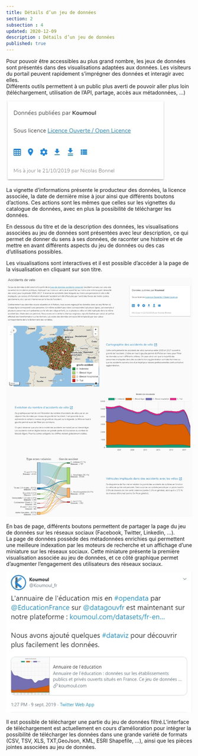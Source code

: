 ```yaml
---
title: Détails d’un jeu de données
section: 2
subsection : 4
updated: 2020-12-09
description : Détails d’un jeu de données
published: true
---
```

Pour pouvoir être accessibles au plus grand nombre, les jeux de données sont présentés dans des visualisations adaptées aux données. Les visiteurs du portail peuvent rapidement s’imprégner des données et interagir avec elles.  
Différents outils permettent à un public plus averti de pouvoir aller plus loin (téléchargement, utilisation de l’API, partage, accès aux métadonnées, ...)


<img src="../../static/images/functional-presentation/detail-1.jpg" alt="Catalogue de données"></img>

La vignette d’informations présente le producteur des données, la licence associée, la date de dernière mise à jour ainsi que différents boutons d’actions. Ces actions sont les mêmes que celles sur les vignettes du catalogue de données, avec en plus la possibilité de télécharger les données.

En dessous du titre et de la description des données, les visualisations associées au jeu de données sont présentées avec leur description, ce qui permet de donner du sens à ses données, de raconter une histoire et de mettre en avant différents aspects du jeu de données ou des cas d’utilisations possibles.

Les visualisations sont interactives et il est possible d’accéder à la page de la visualisation en cliquant sur son titre.

<img src="../../static/images/functional-presentation/detail-2.jpg" alt="Catalogue de données"></img>

En bas de page, différents boutons permettent de partager la page du jeu de données sur les réseaux sociaux (Facebook, Twitter, Linkedin, …).  
La page de données possède des métadonnées enrichies qui permettent une meilleure indexation par les moteurs de recherche et un affichage d’une miniature sur les réseaux sociaux. Cette miniature présente la première visualisation associée au jeu de données, et ce côté graphique permet d’augmenter l’engagement des utilisateurs des réseaux sociaux.

<img src="../../static/images/functional-presentation/detail-3.jpg" alt="Catalogue de données"></img>

Il est possible de télécharger une partie du jeu de données filtré.L’interface de téléchargement est actuellement en cours d’amélioration pour intégrer la possibilité de télécharger les données dans une grande variété de formats (CSV, TSV, XLS, TXT,GeoJson, KML, ESRI Shapefile, …), ainsi que les pièces jointes associées au jeu de données.
